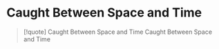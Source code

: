 # Caught Between Space and Time

> [!quote] Caught Between Space and Time
> Caught Between Space and Time
